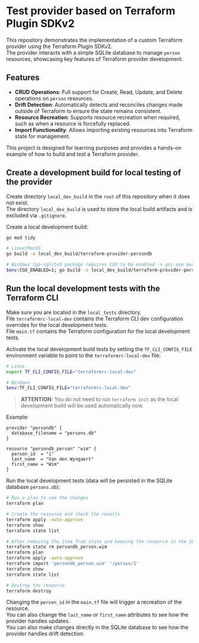 # Test provider based on Terraform Plugin SDKv2

This repository demonstrates the implementation of a custom Terraform provider using the Terraform Plugin SDKv2.  
The provider interacts with a simple SQLite database to manage `person` resources, showcasing key features of Terraform
provider development.

## Features

- **CRUD Operations**: Full support for Create, Read, Update, and Delete operations on `person` resources.
- **Drift Detection**: Automatically detects and reconciles changes made outside of Terraform to ensure the state
  remains consistent.
- **Resource Recreation**: Supports resource recreation when required, such as when a resource is forcefully replaced.
- **Import Functionality**: Allows importing existing resources into Terraform state for management.

This project is designed for learning purposes and provides a hands-on example of how to build and test a Terraform
provider.

## Create a development build for local testing of the provider

Create directory `local_dev_build` in the `root` of this repository when it does not exist.  
The directory `local_dev_build` is used to store the local build artifacts and is excluded via `.gitignore`.

Create a local development build:

```bash
go mod tidy

# Linux/MacOS
go build -o local_dev_build/terraform-provider-persondb

# Windows (go-sqlite3 package requires CGO to be enabled -> gcc.exe must be installed)
$env:CGO_ENABLED=1; go build -o local_dev_build/terraform-provider-persondb.exe
```

## Run the local development tests with the Terraform CLI

Make sure you are located in the `local_tests` directory.  
File `terraformrc-local-dev` contains the Terraform CLI dev configuration overrides for the local development tests.  
File `main.tf` contains the Terraform configuration for the local development tests.

Activate the local development build tests by setting the `TF_CLI_CONFIG_FILE` environment variable to point to the
`terraformrc-local-dev` file:

```bash
# Linux
export TF_CLI_CONFIG_FILE="terraformrc-local-dev"

# Windows
$env:TF_CLI_CONFIG_FILE="terraformrc-local-dev"

```

> **ATTENTION:** You do not need to run `terraform init` as the local development build will be used automatically now.

Example:

```hcl
provider "persondb" {
  database_filename = "persons.db"
}

resource "persondb_person" "wim" {
  person_id  = "1"
  last_name  = "Van den Wyngaert"
  first_name = "Wim"
}
```

Run the local development tests (data will be persisted in the SQLite database `persons.db`):

```bash
# Run a plan to see the changes
terraform plan

# Create the resource and check the results
terraform apply -auto-approve
terraform show
terraform state list

# After removing the item from state and keeping the resource in the SQLite database, you can re-import it
terraform state rm persondb_person.wim
terraform plan
terraform apply -auto-approve
terraform import 'persondb_person.wim' '/person/1'
terraform show
terraform state list

# Destroy the resource
terraform destroy
```

Changing the `person_id` in the `main.tf` file will trigger a recreation of the resource.  
You can also change the `last_name` or `first_name` attributes to see how the provider handles updates.  
You can also make changes directly in the SQLite database to see how the provider handles drift detection.
